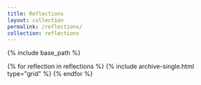 ```yaml
---
title: Reflections
layout: collection
permalink: /reflections/
collection: reflections
---
```


{% include base_path %}



<div class="grid__wrapper">
  {% for reflection in reflections %}
    {% include archive-single.html type="grid" %}
  {% endfor %}
</div>



